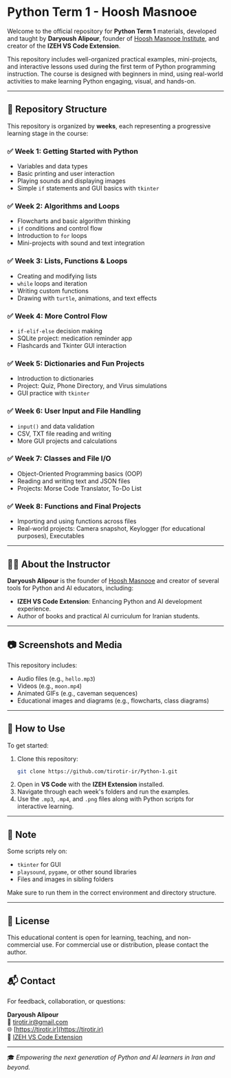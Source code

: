 # Python Term 1 - Hoosh Masnooe

Welcome to the official repository for **Python Term 1** materials, developed and taught by **Daryoush Alipour**, founder of [Hoosh Masnooe Institute](https://tirotir.ir), and creator of the **IZEH VS Code Extension**.

This repository includes well-organized practical examples, mini-projects, and interactive lessons used during the first term of Python programming instruction. The course is designed with beginners in mind, using real-world activities to make learning Python engaging, visual, and hands-on.

---

## 📁 Repository Structure

This repository is organized by **weeks**, each representing a progressive learning stage in the course:

### ✅ Week 1: Getting Started with Python
- Variables and data types
- Basic printing and user interaction
- Playing sounds and displaying images
- Simple `if` statements and GUI basics with `tkinter`

### ✅ Week 2: Algorithms and Loops
- Flowcharts and basic algorithm thinking
- `if` conditions and control flow
- Introduction to `for` loops
- Mini-projects with sound and text integration

### ✅ Week 3: Lists, Functions & Loops
- Creating and modifying lists
- `while` loops and iteration
- Writing custom functions
- Drawing with `turtle`, animations, and text effects

### ✅ Week 4: More Control Flow
- `if-elif-else` decision making
- SQLite project: medication reminder app
- Flashcards and Tkinter GUI interaction

### ✅ Week 5: Dictionaries and Fun Projects
- Introduction to dictionaries
- Project: Quiz, Phone Directory, and Virus simulations
- GUI practice with `tkinter`

### ✅ Week 6: User Input and File Handling
- `input()` and data validation
- CSV, TXT file reading and writing
- More GUI projects and calculations

### ✅ Week 7: Classes and File I/O
- Object-Oriented Programming basics (OOP)
- Reading and writing text and JSON files
- Projects: Morse Code Translator, To-Do List

### ✅ Week 8: Functions and Final Projects
- Importing and using functions across files
- Real-world projects: Camera snapshot, Keylogger (for educational purposes), Executables

---

## 🧑‍🏫 About the Instructor

**Daryoush Alipour** is the founder of [Hoosh Masnooe](https://tirotir.ir) and creator of several tools for Python and AI educators, including:
- **IZEH VS Code Extension**: Enhancing Python and AI development experience.
- Author of books and practical AI curriculum for Iranian students.

---

## 📷 Screenshots and Media

This repository includes:
- Audio files (e.g., `hello.mp3`)
- Videos (e.g., `moon.mp4`)
- Animated GIFs (e.g., caveman sequences)
- Educational images and diagrams (e.g., flowcharts, class diagrams)

---

## 🚀 How to Use

To get started:
1. Clone this repository:  
   ```bash
   git clone https://github.com/tirotir-ir/Python-1.git
   ```
2. Open in **VS Code** with the **IZEH Extension** installed.
3. Navigate through each week's folders and run the examples.
4. Use the `.mp3`, `.mp4`, and `.png` files along with Python scripts for interactive learning.

---

## 📌 Note

Some scripts rely on:
- `tkinter` for GUI
- `playsound`, `pygame`, or other sound libraries
- Files and images in sibling folders

Make sure to run them in the correct environment and directory structure.

---

## 📣 License

This educational content is open for learning, teaching, and non-commercial use. For commercial use or distribution, please contact the author.

---

## 📬 Contact

For feedback, collaboration, or questions:

**Daryoush Alipour**  
📧 [tirotir.ir@gmail.com](mailto:tirotir.ir@gmail.com)  
🌐 [https://tirotir.ir](https://tirotir.ir)  
🔌 [IZEH VS Code Extension](https://marketplace.visualstudio.com/items?itemName=tirotir.izeh-extension)

---

🎓 *Empowering the next generation of Python and AI learners in Iran and beyond.*
